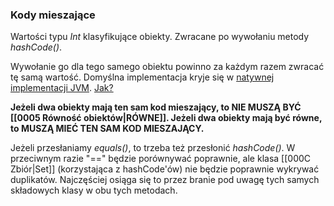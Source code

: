 ### Kody mieszające 
Wartości typu _Int_ klasyfikujące obiekty. Zwracane po wywołaniu metody _hashCode()_.

Wywołanie go dla tego samego obiektu powinno za każdym razem zwracać tę samą wartość. Domyślna implementacja kryje się w [natywnej implementacji JVM](https://stackoverflow.com/questions/49172698/default-hashcode-implementation-for-java-objects). [Jak?](https://srvaroa.github.io/jvm/java/openjdk/biased-locking/2017/01/30/hashCode.html)

**Jeżeli dwa obiekty mają ten sam kod mieszający, to NIE MUSZĄ BYĆ [[0005 Równość obiektów|RÓWNE]]. 
Jeżeli dwa obiekty mają być równe, to MUSZĄ MIEĆ TEN SAM KOD MIESZAJĄCY.**

Jeżeli przesłaniamy _equals()_, to trzeba też przesłonić _hashCode()_. W przeciwnym razie "\==" będzie porównywać poprawnie, ale klasa [[000C Zbiór|Set]] (korzystająca z hashCode'ów) nie będzie poprawnie wykrywać duplikatów. Najczęściej osiąga się to przez branie pod uwagę tych samych składowych klasy w obu tych metodach.






